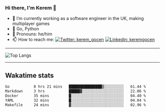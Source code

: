 ### Hi there, I'm Kerem 👋

- 🔭 I’m currently working as a software engineer in the UK, making multiplayer games
- :seedling: Go, Python
- :man: Pronouns: he/him
- 📫 How to reach me: [![Twitter: kerem_gocen](https://img.shields.io/twitter/follow/kerem_gocen?style=social)](https://twitter.com/kerem_gocen)
[![Linkedin: keremgocen](https://img.shields.io/badge/kerem-linkedin-blue?style=flat-square&logo=Linkedin&logoColor=white&link=https://www.linkedin.com/in/keremgocen/)](https://www.linkedin.com/in/keremgocen/)
<!--
**keremgocen/keremgocen** is a ✨ _special_ ✨ repository because its `README.md` (this file) appears on your GitHub profile.

Here are some ideas to get you started:

- 🔭 I’m currently working on ...
- 🌱 I’m currently learning ...
- 👯 I’m looking to collaborate on ...
- 🤔 I’m looking for help with ...
- 💬 Ask me about ...
- 📫 How to reach me: ...
- 😄 Pronouns: ...
- ⚡ Fun fact: ...
-->

---

![Top Langs](https://github-readme-stats.vercel.app/api/top-langs/?username=keremgocen&layout=compact)

---

## Wakatime stats

<!--START_SECTION:waka-->

```txt
Go           8 hrs 21 mins   ███████████████▒░░░░░░░░░   61.44 %
Markdown     3 hrs           █████▓░░░░░░░░░░░░░░░░░░░   22.06 %
Docker       35 mins         █░░░░░░░░░░░░░░░░░░░░░░░░   04.40 %
YAML         32 mins         █░░░░░░░░░░░░░░░░░░░░░░░░   04.04 %
Makefile     24 mins         ▓░░░░░░░░░░░░░░░░░░░░░░░░   02.96 %
```

<!--END_SECTION:waka-->
